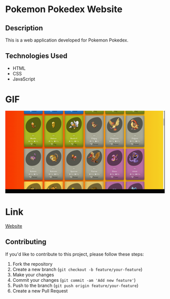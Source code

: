 # Pokemon Pokedex Website

## Description

This is a web application developed for Pokemon Pokedex.

## Technologies Used

- HTML
- CSS
- JavaScript

# GIF

![](Pokemon.gif)

# Link

[Website](https://663c4f8818797c54d28d39f8--bucolic-licorice-5cde35.netlify.app/)


## Contributing

If you'd like to contribute to this project, please follow these steps:

1. Fork the repository
2. Create a new branch (`git checkout -b feature/your-feature`)
3. Make your changes
4. Commit your changes (`git commit -am 'Add new feature'`)
5. Push to the branch (`git push origin feature/your-feature`)
6. Create a new Pull Request

